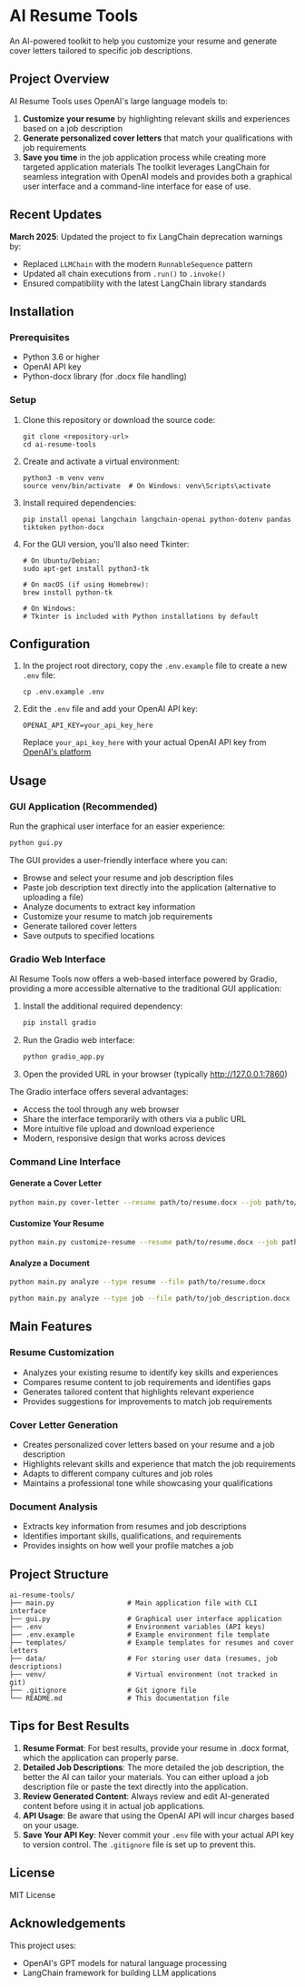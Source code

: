 # AI Resume Tools

An AI-powered toolkit to help you customize your resume and generate cover letters tailored to specific job descriptions.

## Project Overview

AI Resume Tools uses OpenAI's large language models to:

1. **Customize your resume** by highlighting relevant skills and experiences based on a job description
2. **Generate personalized cover letters** that match your qualifications with job requirements
3. **Save you time** in the job application process while creating more targeted application materials
The toolkit leverages LangChain for seamless integration with OpenAI models and provides both a graphical user interface and a command-line interface for ease of use.

## Recent Updates

**March 2025**: Updated the project to fix LangChain deprecation warnings by:
- Replaced `LLMChain` with the modern `RunnableSequence` pattern
- Updated all chain executions from `.run()` to `.invoke()`
- Ensured compatibility with the latest LangChain library standards

## Installation

### Prerequisites
- Python 3.6 or higher
- OpenAI API key
- Python-docx library (for .docx file handling)
### Setup

1. Clone this repository or download the source code:
   ```
   git clone <repository-url>
   cd ai-resume-tools
   ```

2. Create and activate a virtual environment:
   ```
   python3 -m venv venv
   source venv/bin/activate  # On Windows: venv\Scripts\activate
   ```
3. Install required dependencies:
   ```
   pip install openai langchain langchain-openai python-dotenv pandas tiktoken python-docx
   ```

4. For the GUI version, you'll also need Tkinter:
   ```
   # On Ubuntu/Debian:
   sudo apt-get install python3-tk
   
   # On macOS (if using Homebrew):
   brew install python-tk
   
   # On Windows:
   # Tkinter is included with Python installations by default
   ```

## Configuration
1. In the project root directory, copy the `.env.example` file to create a new `.env` file:
   ```
   cp .env.example .env
   ```

2. Edit the `.env` file and add your OpenAI API key:
   ```
   OPENAI_API_KEY=your_api_key_here
   ```
   Replace `your_api_key_here` with your actual OpenAI API key from [OpenAI's platform](https://platform.openai.com/api-keys)
## Usage

### GUI Application (Recommended)

Run the graphical user interface for an easier experience:

```bash
python gui.py
```

The GUI provides a user-friendly interface where you can:
- Browse and select your resume and job description files
- Paste job description text directly into the application (alternative to uploading a file)
- Analyze documents to extract key information
- Customize your resume to match job requirements
- Generate tailored cover letters
- Save outputs to specified locations

### Gradio Web Interface

AI Resume Tools now offers a web-based interface powered by Gradio, providing a more accessible alternative to the traditional GUI application:

1. Install the additional required dependency:
   ```bash
   pip install gradio
   ```

2. Run the Gradio web interface:
   ```bash
   python gradio_app.py
   ```

3. Open the provided URL in your browser (typically http://127.0.0.1:7860)

The Gradio interface offers several advantages:
- Access the tool through any web browser
- Share the interface temporarily with others via a public URL
- More intuitive file upload and download experience
- Modern, responsive design that works across devices

### Command Line Interface

#### Generate a Cover Letter

```bash
python main.py cover-letter --resume path/to/resume.docx --job path/to/job_description.docx --name "Your Name" --company "Company Name" --output path/to/cover_letter.docx
```

#### Customize Your Resume

```bash
python main.py customize-resume --resume path/to/resume.docx --job path/to/job_description.docx --output path/to/customized_resume.docx
```

#### Analyze a Document

```bash
python main.py analyze --type resume --file path/to/resume.docx
```

```bash
python main.py analyze --type job --file path/to/job_description.docx
```
## Main Features

### Resume Customization
- Analyzes your existing resume to identify key skills and experiences
- Compares resume content to job requirements and identifies gaps
- Generates tailored content that highlights relevant experience
- Provides suggestions for improvements to match job requirements

### Cover Letter Generation
- Creates personalized cover letters based on your resume and a job description
- Highlights relevant skills and experience that match the job requirements
- Adapts to different company cultures and job roles
- Maintains a professional tone while showcasing your qualifications

### Document Analysis
- Extracts key information from resumes and job descriptions
- Identifies important skills, qualifications, and requirements
- Provides insights on how well your profile matches a job

## Project Structure

```
ai-resume-tools/
├── main.py                  # Main application file with CLI interface
├── gui.py                   # Graphical user interface application
├── .env                     # Environment variables (API keys)
├── .env.example             # Example environment file template
├── templates/               # Example templates for resumes and cover letters  
├── data/                    # For storing user data (resumes, job descriptions)
├── venv/                    # Virtual environment (not tracked in git)
├── .gitignore               # Git ignore file
└── README.md                # This documentation file
```

## Tips for Best Results
1. **Resume Format**: For best results, provide your resume in .docx format, which the application can properly parse.
2. **Detailed Job Descriptions**: The more detailed the job description, the better the AI can tailor your materials. You can either upload a job description file or paste the text directly into the application.
3. **Review Generated Content**: Always review and edit AI-generated content before using it in actual job applications.
4. **API Usage**: Be aware that using the OpenAI API will incur charges based on your usage.
5. **Save Your API Key**: Never commit your `.env` file with your actual API key to version control. The `.gitignore` file is set up to prevent this.
## License

MIT License

## Acknowledgements

This project uses:
- OpenAI's GPT models for natural language processing
- LangChain framework for building LLM applications

